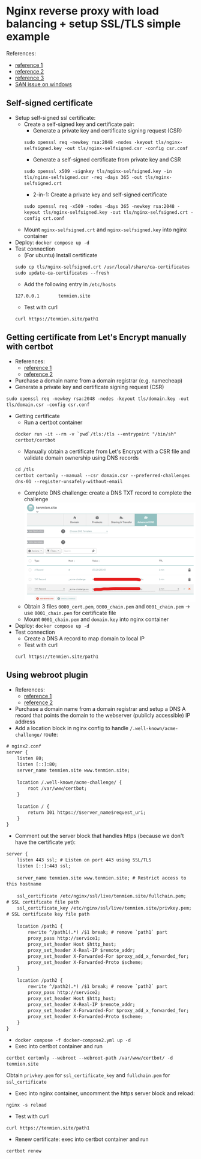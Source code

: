 # Nginx reverse proxy with load balancing + setup SSL/TLS simple example
References:
* [reference 1](https://www.digitalocean.com/community/tutorials/openssl-essentials-working-with-ssl-certificates-private-keys-and-csrs)
* [reference 2](https://www.digitalocean.com/community/tutorials/how-to-create-a-self-signed-ssl-certificate-for-nginx-on-centos-7)
* [reference 3](https://docs.joshuatz.com/cheatsheets/security/self-signed-ssl-certs/)
* [SAN issue on windows](https://stackoverflow.com/questions/43665243/invalid-self-signed-ssl-cert-subject-alternative-name-missing)
## Self-signed certificate
* Setup self-signed ssl certificate:
    * Create a self-signed key and certificate pair:
        * Generate a private key and certificate signing request (CSR)
        ```
        sudo openssl req -newkey rsa:2048 -nodes -keyout tls/nginx-selfsigned.key -out tls/nginx-selfsigned.csr -config csr.conf
        ```
        * Generate a self-signed certificate from private key and CSR
        ```
        sudo openssl x509 -signkey tls/nginx-selfsigned.key -in tls/nginx-selfsigned.csr -req -days 365 -out tls/nginx-selfsigned.crt
        ```
        * 2-in-1: Create a private key and self-signed certificate
        ```
        sudo openssl req -x509 -nodes -days 365 -newkey rsa:2048 -keyout tls/nginx-selfsigned.key -out tls/nginx-selfsigned.crt -config crt.conf
        ```
    * Mount `nginx-selfsigned.crt` and `nginx-selfsigned.key` into nginx container
* Deploy: `docker compose up -d`
* Test connection
    * (For ubuntu) Install certificate
    ```
    sudo cp tls/nginx-selfsigned.crt /usr/local/share/ca-certificates
    sudo update-ca-certificates --fresh
    ```
    * Add the following entry in `/etc/hosts`
    ```
    127.0.0.1       tenmien.site
    ```
    * Test with curl
    ```
    curl https://tenmien.site/path1
    ```
## Getting certificate from Let's Encrypt manually with certbot
* References:
    * [reference 1](https://community.letsencrypt.org/t/my-server-provided-me-csr-to-get-ssl-from-letsencrypt/152371/4)
    * [reference 2](https://letsencrypt.org/docs/challenge-types/#dns-01-challenge)
* Purchase a domain name from a domain registrar (e.g. namecheap)
* Generate a private key and certificate signing request (CSR)
```
sudo openssl req -newkey rsa:2048 -nodes -keyout tls/domain.key -out tls/domain.csr -config csr.conf
```
* Getting certificate
    * Run a certbot container
    ```
    docker run -it --rm -v `pwd`/tls:/tls --entrypoint "/bin/sh" certbot/certbot
    ```
    * Manually obtain a certificate from Let's Encrypt with a CSR file and validate domain ownership using DNS records
    ```
    cd /tls
    certbot certonly --manual --csr domain.csr --preferred-challenges dns-01 --register-unsafely-without-email
    ```
    * Complete DNS challenge: create a DNS TXT record to complete the challenge
    ![DNS challenge](assets/dns_challenge.png "Create a txt record to complete the dns challenge")
    * Obtain 3 files `0000_cert.pem`, `0000_chain.pem` and `0001_chain.pem` -> use `0001_chain.pem` for certificate file
    * Mount `0001_chain.pem` and `domain.key` into nginx container
* Deploy: `docker compose up -d`
* Test connection
    * Create a DNS A record to map domain to local IP
    * Test with curl
    ```
    curl https://tenmien.site/path1
    ```

## Using webroot plugin
* References:
    * [reference 1](https://mindsers.blog/en/post/https-using-nginx-certbot-docker/)
    * [reference 2](https://letsencrypt.org/docs/challenge-types/#http-01-challenge)
* Purchase a domain name from a domain registrar and setup a DNS A record that points the domain to the webserver (publicly accessible) IP address
* Add a location block in nginx config to handle `/.well-known/acme-challenge/` route:
```
# nginx2.conf
server {
    listen 80;
    listen [::]:80;
    server_name tenmien.site www.tenmien.site;

    location /.well-known/acme-challenge/ {
        root /var/www/certbot;
    }

    location / {
        return 301 https://$server_name$request_uri;
    }
}
```
* Comment out the server block that handles https (because we don't have the certificate yet):
```
server {
    listen 443 ssl; # Listen on port 443 using SSL/TLS
    listen [::]:443 ssl; 

    server_name tenmien.site www.tenmien.site; # Restrict access to this hostname

    ssl_certificate /etc/nginx/ssl/live/tenmien.site/fullchain.pem;   # SSL certificate file path
    ssl_certificate_key /etc/nginx/ssl/live/tenmien.site/privkey.pem;  # SSL certificate key file path
        
    location /path1 {
        rewrite ^/path1(.*) /$1 break; # remove `path1` part
        proxy_pass http://service1;
        proxy_set_header Host $http_host;
        proxy_set_header X-Real-IP $remote_addr;
        proxy_set_header X-Forwarded-For $proxy_add_x_forwarded_for;
        proxy_set_header X-Forwarded-Proto $scheme;
    }

    location /path2 {
        rewrite ^/path2(.*) /$1 break; # remove `path2` part
        proxy_pass http://service2;
        proxy_set_header Host $http_host;
        proxy_set_header X-Real-IP $remote_addr;
        proxy_set_header X-Forwarded-For $proxy_add_x_forwarded_for;
        proxy_set_header X-Forwarded-Proto $scheme;
    }
}
```
* `docker compose -f docker-compose2.yml up -d`
* Exec into certbot container and run
```
certbot certonly --webroot --webroot-path /var/www/certbot/ -d tenmien.site
```
Obtain `privkey.pem` for `ssl_certificate_key` and `fullchain.pem` for `ssl_certificate`
* Exec into nginx container, uncomment the https server block and reload:
```
nginx -s reload
```
* Test with curl
```
curl https://tenmien.site/path1
```
* Renew certificate: exec into certbot container and run
```
certbot renew
```